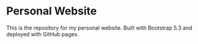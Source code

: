 # Personal Website

This is the repository for my personal website. Built with Bootstrap 5.3 and deployed with GitHub pages.
